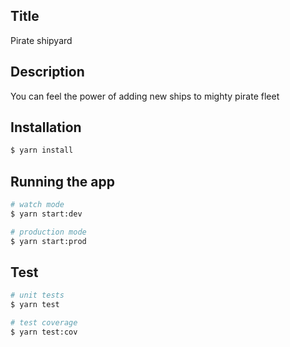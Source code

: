 ## Title

Pirate shipyard

## Description

You can feel the power of adding new ships to mighty pirate fleet

## Installation

```bash
$ yarn install
```

## Running the app

```bash
# watch mode
$ yarn start:dev

# production mode
$ yarn start:prod
```

## Test

```bash
# unit tests
$ yarn test

# test coverage
$ yarn test:cov
```


